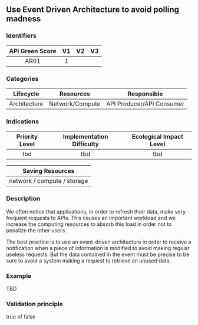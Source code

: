 ## Use Event Driven Architecture to avoid polling madness

### Identifiers

| API Green Score |  V1  |  V2  |  V3  |
|:-------:|:----:|:----:|:----:|
|   AR01   | 1  |   |      |

### Categories

| Lifecycle |  Resources  |  Responsible  |
|:---------:|:----:|:----:|
| Architecture | Network/Compute | API Producer/API Consumer |

### Indications

| Priority Level |      Implementation Difficulty      |  Ecological Impact Level   |
|:-------------------:|:-------------------------:|:---------------------:|
| tbd | tbd | tbd |

|Saving Resources                                           |
|:----------------------------------------------------------:|
|network / compute / storage    |

### Description

We often notice that applications, in order to refresh their data, make very frequent requests to APIs.
This causes an important workload and we increase the computing resources to absorb this load in order not to penalize the other users.

The best practice is to use an event-driven architecture in order to receive a notification when a piece of information is modified to avoid making regular useless requests. But the data contained in the event must be precise to be sure to avoid a system making a request to retrieve an unused data.



### Example
TBD 

### Validation principle

true of false